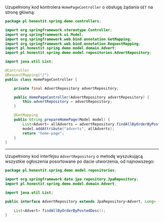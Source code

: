 Uzupełniony kod kontrolera `HomePageController` o obsługę żądania `GET` na stronę główną:

```java
package pl.honestit.spring.demo.controllers;

import org.springframework.stereotype.Controller;
import org.springframework.ui.Model;
import org.springframework.web.bind.annotation.GetMapping;
import org.springframework.web.bind.annotation.RequestMapping;
import pl.honestit.spring.demo.model.domain.Advert;
import pl.honestit.spring.demo.model.repositories.AdvertRepository;

import java.util.List;

@Controller
@RequestMapping("/")
public class HomePageController {

    private final AdvertRepository advertRepository;

    public HomePageController(AdvertRepository advertRepository) {
        this.advertRepository = advertRepository;
    }

    @GetMapping
    public String prepareHomePage(Model model) {
        List<Advert> allAdverts = advertRepository.findAllByOrderByPostedDesc();
        model.addAttribute("adverts", allAdverts);
        return "home-page";
    }
}

```

---

Uzupełniony kod interfejsu `AdvertRepository` o metodę wyszukującą wszystkie ogłoszenia posortowane po dacie utworzenia, od najnowszego:

```java
package pl.honestit.spring.demo.model.repositories;

import org.springframework.data.jpa.repository.JpaRepository;
import pl.honestit.spring.demo.model.domain.Advert;

import java.util.List;

public interface AdvertRepository extends JpaRepository<Advert, Long> {
    
    List<Advert> findAllByOrderByPostedDesc();
}
```